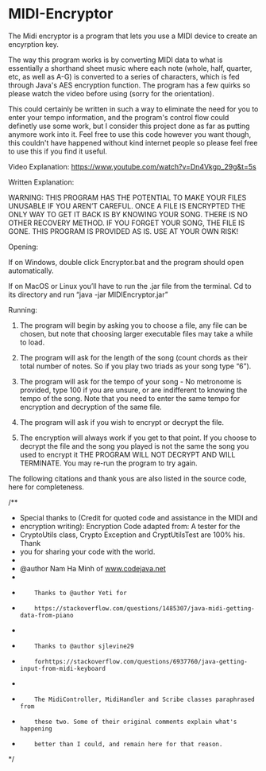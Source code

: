 # MIDI-Encryptor

The Midi encryptor is a program that lets you use a MIDI device to create an encyrption key.

The way this program works is by converting MIDI data to what is essentially a shorthand sheet music where each note (whole, half, quarter, etc, as well as A-G) is converted to a series of characters, which is fed through Java's AES encryption function. The program has a few quirks so please watch the video before using (sorry for the orientation). 

This could certainly be written in such a way to eliminate the need for you to enter your tempo information, and the program's control flow could definetly use some work, but I consider this project done as far as putting anymore work into it. Feel free to use this code however you want though, this couldn't have happened without kind internet people so please feel free to use this if you find it useful. 


Video Explanation: https://www.youtube.com/watch?v=Dn4Vkgp_29g&t=5s

Written Explanation:

WARNING: THIS PROGRAM HAS THE POTENTIAL TO MAKE YOUR FILES UNUSABLE IF YOU AREN’T CAREFUL. ONCE A FILE IS ENCRYPTED THE ONLY WAY TO GET IT BACK IS BY KNOWING YOUR SONG. THERE IS NO OTHER RECOVERY METHOD. IF YOU FORGET YOUR SONG, THE FILE IS GONE. THIS PROGRAM IS PROVIDED AS IS. USE AT YOUR OWN RISK!

Opening:

If on Windows, double click Encryptor.bat and the program should open automatically.

If on MacOS or Linux you’ll have to run the .jar file from the terminal. Cd to its directory and run “java -jar MIDIEncryptor.jar”

Running:

1. The program will begin by asking you to choose a file, any file can be chosen, but note that choosing larger executable files may take a while to load. 

2. The program will ask for the length of the song (count chords as their total number of notes. So if you play two triads as your song type “6”). 

3. The program will ask for the tempo of your song - No metronome is provided, type 100 if you are unsure, or are indifferent to knowing the tempo of the song. Note that you need to enter the same tempo for encryption and decryption of the same file. 

4. The program will ask if you wish to encrypt or decrypt the file. 

5. The encryption will always work if you get to that point. If you choose to decrypt the file and the song you played is not the same the song you used to encrypt it THE PROGRAM WILL NOT DECRYPT AND WILL TERMINATE. You may re-run the program to try again. 

The following citations and thank yous are also listed in the source code, here for completeness. 

/**
 * Special thanks to (Credit for quoted code and assistance in the MIDI and
 * encryption writing): Encryption Code adapted from: A tester for the
 * CryptoUtils class, Crypto Exception and CryptUtilsTest are 100% his. Thank
 * you for sharing your code with the world.
 * 
 * @author Nam Ha Minh of www.codejava.net
 *
 *         Thanks to @author Yeti for
 *         https://stackoverflow.com/questions/1485307/java-midi-getting-data-from-piano
 *
 *         Thanks to @author sjlevine29
 *         forhttps://stackoverflow.com/questions/6937760/java-getting-input-from-midi-keyboard
 *
 *         The MidiController, MidiHandler and Scribe classes paraphrased from
 *         these two. Some of their original comments explain what's happening
 *         better than I could, and remain here for that reason.
 */
